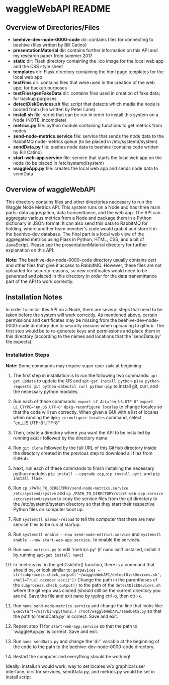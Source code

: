 # waggleWebAPI README

## Overview of Directories/Files

* **beehive-dev-node-0000-code** dir: contains files for connecting to beehive (files written by Bill Catino)
* **presentationMaterial** dir: contains further information on this API and my research paper from summer 2017
* **static** dir: Flask directory containing the .ico image for the local web app and the CSS style sheet
* **templates** dir: Flask directory containing the html page templates for the local web app
* **testFiles** dir: contains files that were used in the creation of the web app; for backup purposes
* **testFiles/genFakeData** dir: contains files used in creation of fake data; for backup purposes
* **detectDiskDevices.sh** file: script that detects which media the node is booted from (file written by Peter Lane)
* **install.sh** file: script that can be run in order to install this system on a Node (NOTE: incomplete)
* **metrics.py** file: python module containing functions to get metrics from nodes
* **send-node-metrics.service** file: service that sends the node data to the RabbitMQ node-metrics queue (to be placed in /etc/systemd/system)
* **sendData.py** file: pushes node data to beehive (contains code written by Bill Catino)
* **start-web-app.service** file: service that starts the local web app on the node (to be placed in /etc/systemd/system)
* **waggleApp.py** file: creates the local web app and sends node data to sendData

## Overview of waggleWebAPI
This directory contains files and other directories neccesary to run the Waggle Node Metrics API. This system runs on a Node and has three main parts: data aggregation, data transmittance, and the web app. The API can aggregate various metrics from a Node and package them in a Python dictionary in JSON format. It can also send this data to RabbitMQ for holding, where another team member's code would grab it and store it in the beehive-dev database. The final part is a local web view of the aggregated metrics using Flask in Python, HTML, CSS, and a bit of JavaScript. Please see the presentationMaterial directory for further explanation on this API.

**Note:** The beehive-dev-node-0000-code directory usually contains cert and other files that give it access to RabbitMQ. However, these files are not uploaded for security reasons, so new certificates would need to be generated and placed in this directory in order for the data transmittance part of the API to work correctly.

## Installation Notes
In order to install this API on a Node, there are several steps that need to be taken before the system will work correctly. As mentioned above, certain permissions and certificates may be missing from the beehive-dev-node-0000-code directory due to security reasons when uploading to github. The first step would be to re-generate keys and permissions and place them in this directory (according to the names and locations that the 'sendData.py' file expects).

### Installation Steps
**Note:** Some commands may require super user `sudo` at beginning

1. The first step in installation is to run the following two commands: `apt-get update` to update the OS and 
   `apt-get install python-pika python-requests git python-dateutil curl python-pip` to install git, curl, and the necessary    python modules.

2. Run each of these commands:
   `export LC_ALL="en_US.UTF-8"`
   `export LC_CTYPE="en_US.UTF-8"`
   `dpkg-reconfigure locales`
   to change locales so that the code will run correctly.
   When given a GUI with a list of locales when running the `dpkg-reconfigure locales` command, select "en_US.UTF-8 UTF-8"

3. Then, create a directory where you want the API to be installed by running `mkdir` followed by the directory name

4. Run `git clone` followed by the full URL of this GitHub directory inside the directory created in the previous step to        download all files from GitHub.

5. Next, run each of these commands to finish installing the necessary python modules
   `pip install --upgrade pip`,`pip install pytz`, and `pip install flask` 
   
6. Run `cp /PATH_TO_DIRECTPRY/send-node-metrics.service /etc/systemd/system` and 
   `cp /PATH_TO_DIRECTORY/start-web-app.service /etc/systemd/system` to copy the service files from the git directory to        the /etc/systemd/system directory so that they start their respective Python files on somputer boot up.
   
7. Run `systemctl daemon-reload` to tell the computer that there are new service files to be run at startup.

8. Run `systemctl enable --now send-node-metrics.service` and `systemctl enable --now start-web-app.service.` to enable the      services.

9. Run `nano metrics.py` to edit 'metrics.py' (if nano isn't installed, install it by running `apt-get install nano`)

10. In 'metrics.py' in the getDiskInfo() function, there is a command that should be, or look similar to: 
   `getDevices = str(subprocess.check_output('~/waggleWebAPI/detectDiskDevices.sh', shell=True).decode('ascii'))`
   Change the path in the parentheses of the `subprocess.check_output()` to the path of the `detectDiskDevices.sh` where the    git repo was cloned (should still be the current directory you are in). Save the file and exit nano by typing ctrl-o, then    ctrl-x.
   
11. Run `nano send-node-metrics.service` and change the line that looks like: 
    `ExecStart=/usr/bin/python2.7 /root/waggleWebAPI/sendData.py` so that the path to 'sendData.py' is correct. Save and         exit.

12. Repeat step 11 for `start-web-app.service` so that the path to 'waggleApp.py' is correct. Save and exit.

13. Run `nano sendData.py` and change the 'dir' variable at the beginning of the code to the path to the                         beehive-dev-node-0000-code directory.

14. Restart the computer and everything should be working!


Ideally: install.sh would work, way to set locales w/o graphical user interface, dirs for services, sendData.py, and metrics.py would be set in install script

